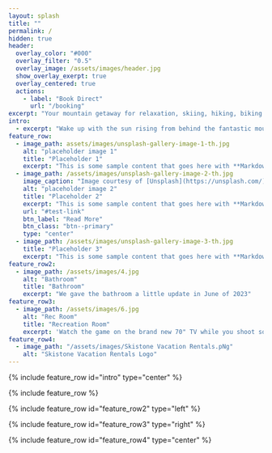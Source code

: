 ```yaml
---
layout: splash
title: ""
permalink: /
hidden: true
header:
  overlay_color: "#000"
  overlay_filter: "0.5"
  overlay_image: /assets/images/header.jpg
  show_overlay_exerpt: true
  overlay_centered: true
  actions:
    - label: "Book Direct"
      url: "/booking"
excerpt: "Your mountain getaway for relaxation, skiing, hiking, biking and a whole lot more!"
intro: 
  - excerpt: "Wake up with the sun rising from behind the fantastic mountain views in this east facing third floor Silver Mill condo, then enjoy your morning coffee on the covered balcony with the warm sun against the cool air. If it's too cold for you on the balcony, come back inside and enjoy that coffee by the gas fireplace."
feature_row:
  - image_path: assets/images/unsplash-gallery-image-1-th.jpg
    alt: "placeholder image 1"
    title: "Placeholder 1"
    excerpt: "This is some sample content that goes here with **Markdown** formatting."
  - image_path: /assets/images/unsplash-gallery-image-2-th.jpg
    image_caption: "Image courtesy of [Unsplash](https://unsplash.com/)"
    alt: "placeholder image 2"
    title: "Placeholder 2"
    excerpt: "This is some sample content that goes here with **Markdown** formatting."
    url: "#test-link"
    btn_label: "Read More"
    btn_class: "btn--primary"
    type: "center"
  - image_path: /assets/images/unsplash-gallery-image-3-th.jpg
    title: "Placeholder 3"
    excerpt: "This is some sample content that goes here with **Markdown** formatting."
feature_row2:
  - image_path: /assets/images/4.jpg
    alt: "Bathroom"
    title: "Bathroom"
    excerpt: "We gave the bathroom a little update in June of 2023"
feature_row3:
  - image_path: /assets/images/6.jpg
    alt: "Rec Room"
    title: "Recreation Room"
    excerpt: 'Watch the game on the brand new 70" TV while you shoot some pool!'
feature_row4:
  - image_path: "/assets/images/Skistone Vacation Rentals.pNg"
    alt: "Skistone Vacation Rentals Logo"
---
```


{% include feature_row id="intro" type="center" %}

{% include feature_row %}

{% include feature_row id="feature_row2" type="left" %}

{% include feature_row id="feature_row3" type="right" %}

{% include feature_row id="feature_row4" type="center" %}